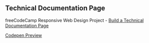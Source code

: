 ## Technical Documentation Page

freeCodeCamp Responsive Web Design Project - [Build a Technical Documentation Page](https://www.freecodecamp.org/learn/responsive-web-design/responsive-web-design-projects/build-a-technical-documentation-page)

[Codepen Preview](https://codepen.io/cansub/full/zYxjbrq)